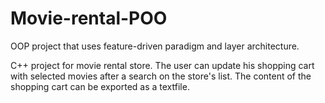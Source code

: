 # Movie-rental-POO

OOP project that uses feature-driven paradigm and layer architecture.

C++ project for movie rental store. The user can update his shopping cart with selected movies after a search on the store's list. The content of the shopping cart can be exported as a textfile.
